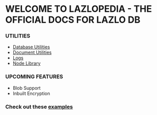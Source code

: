 # WELCOME TO LAZLOPEDIA - THE OFFICIAL DOCS FOR LAZLO DB

### UTILITIES
* [Database Utilities](http://www.lazlodb.gq/database-utilities)
* [Document Utilities](http://www.lazlodb.gq/document-utilities)
* [Logs](http://www.lazlodb.gq/logging)
* [Node Library](http://www.lazlodb.gq/lazlo-node)

### UPCOMING FEATURES
* Blob Support
* Inbuilt Encryption

### Check out these [examples](http://www.lazlodb.gq/examples)
